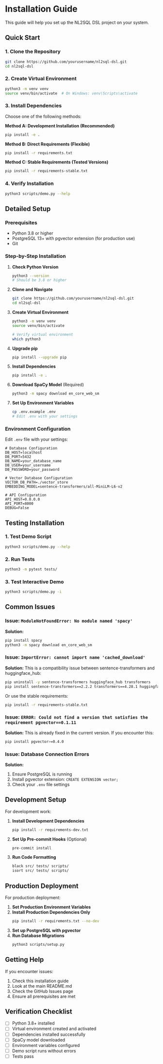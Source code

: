 # Installation Guide

This guide will help you set up the NL2SQL DSL project on your system.

## Quick Start

### 1. Clone the Repository
```bash
git clone https://github.com/yourusername/nl2sql-dsl.git
cd nl2sql-dsl
```

### 2. Create Virtual Environment
```bash
python3 -m venv venv
source venv/bin/activate  # On Windows: venv\Scripts\activate
```

### 3. Install Dependencies
Choose one of the following methods:

**Method A: Development Installation (Recommended)**
```bash
pip install -e .
```

**Method B: Direct Requirements (Flexible)**
```bash
pip install -r requirements.txt
```

**Method C: Stable Requirements (Tested Versions)**
```bash
pip install -r requirements-stable.txt
```

### 4. Verify Installation
```bash
python3 scripts/demo.py --help
```

## Detailed Setup

### Prerequisites
- Python 3.8 or higher
- PostgreSQL 13+ with pgvector extension (for production use)
- Git

### Step-by-Step Installation

1. **Check Python Version**
   ```bash
   python3 --version
   # Should be 3.8 or higher
   ```

2. **Clone and Navigate**
   ```bash
   git clone https://github.com/yourusername/nl2sql-dsl.git
   cd nl2sql-dsl
   ```

3. **Create Virtual Environment**
   ```bash
   python3 -m venv venv
   source venv/bin/activate
   
   # Verify virtual environment
   which python3
   ```

4. **Upgrade pip**
   ```bash
   pip install --upgrade pip
   ```

5. **Install Dependencies**
   ```bash
   pip install -e .
   ```

6. **Download SpaCy Model** (Required)
   ```bash
   python3 -m spacy download en_core_web_sm
   ```

7. **Set Up Environment Variables**
   ```bash
   cp .env.example .env
   # Edit .env with your settings
   ```

### Environment Configuration

Edit `.env` file with your settings:

```env
# Database Configuration
DB_HOST=localhost
DB_PORT=5432
DB_NAME=your_database_name
DB_USER=your_username
DB_PASSWORD=your_password

# Vector Database Configuration
VECTOR_DB_PATH=./vector_store
EMBEDDING_MODEL=sentence-transformers/all-MiniLM-L6-v2

# API Configuration
API_HOST=0.0.0.0
API_PORT=8000
DEBUG=False
```

## Testing Installation

### 1. Test Demo Script
```bash
python3 scripts/demo.py --help
```

### 2. Run Tests
```bash
python3 -m pytest tests/
```

### 3. Test Interactive Demo
```bash
python3 scripts/demo.py -i
```

## Common Issues

### Issue: `ModuleNotFoundError: No module named 'spacy'`
**Solution:**
```bash
pip install spacy
python3 -m spacy download en_core_web_sm
```

### Issue: `ImportError: cannot import name 'cached_download'`
**Solution:** This is a compatibility issue between sentence-transformers and huggingface_hub:
```bash
pip uninstall -y sentence-transformers huggingface_hub transformers
pip install sentence-transformers==2.2.2 transformers==4.28.1 huggingface_hub==0.16.4
```

Or use the stable requirements:
```bash
pip install -r requirements-stable.txt
```

### Issue: `ERROR: Could not find a version that satisfies the requirement pgvector==0.1.11`
**Solution:** This is already fixed in the current version. If you encounter this:
```bash
pip install pgvector>=0.4.0
```

### Issue: Database Connection Errors
**Solution:**
1. Ensure PostgreSQL is running
2. Install pgvector extension: `CREATE EXTENSION vector;`
3. Check your `.env` file settings

## Development Setup

For development work:

1. **Install Development Dependencies**
   ```bash
   pip install -r requirements-dev.txt
   ```

2. **Set Up Pre-commit Hooks** (Optional)
   ```bash
   pre-commit install
   ```

3. **Run Code Formatting**
   ```bash
   black src/ tests/ scripts/
   isort src/ tests/ scripts/
   ```

## Production Deployment

For production deployment:

1. **Set Production Environment Variables**
2. **Install Production Dependencies Only**
   ```bash
   pip install -r requirements.txt --no-dev
   ```
3. **Set up PostgreSQL with pgvector**
4. **Run Database Migrations**
   ```bash
   python3 scripts/setup.py
   ```

## Getting Help

If you encounter issues:

1. Check this installation guide
2. Look at the main README.md
3. Check the GitHub Issues page
4. Ensure all prerequisites are met

## Verification Checklist

- [ ] Python 3.8+ installed
- [ ] Virtual environment created and activated
- [ ] Dependencies installed successfully
- [ ] SpaCy model downloaded
- [ ] Environment variables configured
- [ ] Demo script runs without errors
- [ ] Tests pass 